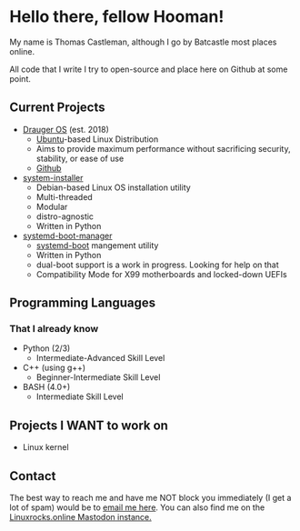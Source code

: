 # Hello there, fellow Hooman!

My name is Thomas Castleman, although I go by Batcastle most places online.

All code that I write I try to open-source and place here on Github at some point. 


## Current Projects
 - [Drauger OS](https://draugeros.org) (est. 2018)
 	- [Ubuntu](https://ubuntu.com)-based Linux Distribution
 	- Aims to provide maximum performance without sacrificing security, stability, or ease of use
 	- [Github](https://github.com/drauger-os-development)
 - [system-installer](https://github.com/drauger-os-development/system-installer)
 	- Debian-based Linux OS installation utility
 	- Multi-threaded
 	- Modular
 	- distro-agnostic
 	- Written in Python
 - [systemd-boot-manager](https://github.com/drauger-os-development/systemd-boot-manager)
 	- [systemd-boot](https://www.freedesktop.org/wiki/Software/systemd/systemd-boot/) mangement utility
 	- Written in Python
 	- dual-boot support is a work in progress. Looking for help on that
 	- Compatibility Mode for X99 motherboards and locked-down UEFIs
 	
## Programming Languages

### That I already know
 - Python (2/3)
   - Intermediate-Advanced Skill Level
 - C++ (using g++)
   - Beginner-Intermediate Skill Level
 - BASH (4.0+)
   - Intermediate Skill Level


## Projects I WANT to work on
 - Linux kernel

 
## Contact

The best way to reach me and have me NOT block you immediately (I get a lot of spam) would be to [email me here](mailto:contact@draugeros.org).
You can also find me on the [Linuxrocks.online Mastodon instance.](https://linuxrocks.online/@Batcastle)
<!--
**Batcastle/Batcastle** is a ✨ _special_ ✨ repository because its `README.md` (this file) appears on your GitHub profile.

Here are some ideas to get you started:

- 🔭 I’m currently working on ...
- 🌱 I’m currently learning ...
- 👯 I’m looking to collaborate on ...
- 🤔 I’m looking for help with ...
- 💬 Ask me about ...
- 📫 How to reach me: ...
- 😄 Pronouns: ...
- ⚡ Fun fact: ...
-->
